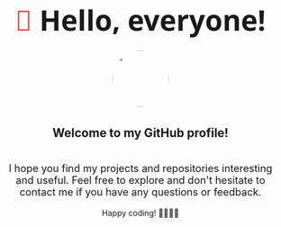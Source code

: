<h1 align="center" style="font-size: 50px; font-family: 'Segoe UI', Tahoma, Geneva, Verdana, sans-serif;">
  <span style="color: #FF4136;">👋</span> Hello, everyone!
  <br>
  <img src="https://media.giphy.com/media/RbDKaczqWovIugyJmW/giphy.gif" width="100" height="100" style="border-radius: 50%; margin-top: 20px;">
</h1>

<h2 align="center">Welcome to my GitHub profile!</h2>

<p align="center" style="margin-top: 40px; font-size: 18px;">
  I hope you find my projects and repositories interesting and useful. Feel free to explore and don't hesitate to contact me if you have any questions or feedback.
</p>

<p align="center">
  Happy coding! 👨‍💻🚀😊
</p>




